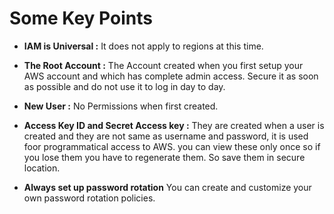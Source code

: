 # Some Key Points
- **IAM is Universal :** It does not apply to regions at this time.

- **The Root Account :** The Account created when you first setup your AWS account and which has complete admin access. Secure it as soon as possible and do not use it to log in day to day.

- **New User :** No Permissions when first created.

- **Access Key ID and Secret Access key :** They are created when a user is created and they are not same as username and password, it is used foor programmatical access to AWS. you can view these only once so if you lose them you have to regenerate them. So save them in secure location.

- **Always set up password rotation** You can create and customize your own password rotation policies.

